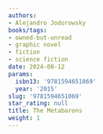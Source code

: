 ```yaml
---
authors:
- Alejandro Jodorowsky
books/tags:
- owned-but-unread
- graphic novel
- fiction
- science fiction
date: 2024-08-12
params:
  isbn13: '9781594651069'
  year: '2015'
slug: '9781594651069'
star_rating: null
title: The Metabarons
weight: 1
---
```



<!--more-->